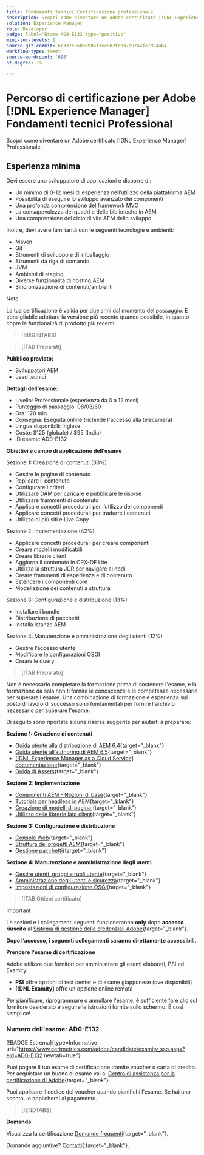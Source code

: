 ```yaml
---
title: Fondamenti tecnici Certificazione professionale
description: Scopri come diventare un Adobe certificato [!DNL Experience Manager] Professionale.
solution: Experience Manager
role: Developer
badge: label="Esame AD0-E132 type="positivo"
mini-toc-levels: 1
source-git-commit: 6c337e36856986f3ec802fc037d97a4fe7d94ab4
workflow-type: tm+mt
source-wordcount: '695'
ht-degree: 7%

---
```


# Percorso di certificazione per Adobe [!DNL Experience Manager] Fondamenti tecnici Professional

Scopri come diventare un Adobe certificato [!DNL Experience Manager] Professionale.

## Esperienza minima

Devi essere uno sviluppatore di applicazioni e disporre di:

* Un minimo di 0-12 mesi di esperienza nell’utilizzo della piattaforma AEM
* Possibilità di eseguire lo sviluppo avanzato dei componenti
* Una profonda comprensione del framework MVC
* La consapevolezza dei quadri e delle biblioteche in AEM
* Una comprensione del ciclo di vita AEM dello sviluppo

Inoltre, devi avere familiarità con le seguenti tecnologie e ambienti:

* Maven
* Git
* Strumenti di sviluppo e di imballaggio
* Strumenti da riga di comando
* JVM
* Ambienti di staging
* Diverse funzionalità di hosting AEM
* Sincronizzazione di contenuti/ambienti

>[!NOTE]
>
>La tua certificazione è valida per due anni dal momento del passaggio. È consigliabile adottare la versione più recente quando possibile, in quanto copre le funzionalità di prodotto più recenti.

>[!BEGINTABS]

>[!TAB Preparati]

**Pubblico previsto:**

* Sviluppatori AEM
* Lead tecnici

**Dettagli dell&#39;esame:**

* Livello: Professionale (esperienza da 0 a 12 mesi)
* Punteggio di passaggio: 08/03/60
* Ora: 120 min
* Consegna: Eseguita online (richiede l&#39;accesso alla telecamera)
* Lingue disponibili: Inglese
* Costo: $125 (globale) / $95 (India)
* ID esame: AD0-E132

**Obiettivi e campo di applicazione dell&#39;esame**

Sezione 1: Creazione di contenuti (33%)

* Gestire le pagine di contenuto
* Replicare il contenuto
* Configurare i criteri
* Utilizzare DAM per caricare e pubblicare le risorse
* Utilizzare frammenti di contenuto
* Applicare concetti procedurali per l’utilizzo dei componenti
* Applicare concetti procedurali per tradurre i contenuti
* Utilizzo di più siti e Live Copy

Sezione 2: Implementazione (42%)

* Applicare concetti procedurali per creare componenti
* Creare modelli modificabili
* Creare librerie client
* Aggiorna il contenuto in CRX-DE Lite
* Utilizza la struttura JCR per navigare ai nodi
* Creare frammenti di esperienza e di contenuto
* Estendere i componenti core
* Modellazione dei contenuti a struttura

Sezione 3: Configurazione e distribuzione (13%)

* Installare i bundle
* Distribuzione di pacchetti
* Installa istanze AEM

Sezione 4: Manutenzione e amministrazione degli utenti (12%)

* Gestire l’accesso utente
* Modificare le configurazioni OSGI
* Creare le query

>[!TAB Preparato]

Non è necessario completare la formazione prima di sostenere l&#39;esame, e la formazione da sola non ti fornirà le conoscenze e le competenze necessarie per superare l&#39;esame. Una combinazione di formazione e esperienza sul posto di lavoro di successo sono fondamentali per fornire l&#39;archivio necessario per superare l&#39;esame.

Di seguito sono riportate alcune risorse suggerite per aiutarti a preparare:

**Sezione 1: Creazione di contenuti**


* [Guida utente alla distribuzione di AEM 6.4](https://experienceleague.adobe.com/docs/experience-manager-64/deploying/home.html?lang=it){target="_blank"}
* [Guida utente all’authoring di AEM 6.5](https://experienceleague.adobe.com/docs/experience-manager-65/authoring/home.html?lang=en){target="_blank"}
* [[!DNL Experience Manager as a Cloud Service] documentazione](https://experienceleague.adobe.com/docs/experience-manager-cloud-service/content/home.html?lang=it){target="_blank"}
* [Guida di Assets](https://experienceleague.adobe.com/docs/experience-manager-65/assets/home.html?lang=en){target="_blank"}

**Sezione 2: Implementazione**

* [Componenti AEM - Nozioni di base](https://experienceleague.adobe.com/docs/experience-manager-65/developing/components/components-basics.html?lang=en){target="_blank"}
* [Tutorials per headless in AEM](https://experienceleague.adobe.com/docs/experience-manager-learn/getting-started-with-aem-headless/overview.html?lang=it){target="_blank"}
* [Creazione di modelli di pagina  ](https://experienceleague.adobe.com/docs/experience-manager-65/authoring/siteandpage/templates.html?lang=en#creating-and-managing-templates){target="_blank"}
* [Utilizzo delle librerie lato client](https://experienceleague.adobe.com/docs/experience-manager-65/developing/introduction/clientlibs.html?lang=en){target="_blank"}

**Sezione 3: Configurazione e distribuzione**

* [Console Web](https://experienceleague.adobe.com/docs/experience-manager-65/deploying/configuring/web-console.html?lang=en){target="_blank"}
* [Struttura dei progetti AEM](https://experienceleague.adobe.com/docs/experience-manager-cloud-service/content/implementing/developing/aem-project-content-package-structure.html?lang=en#embedding-3rd-party-packages){target="_blank"}
* [Gestione pacchetti](https://experienceleague.adobe.com/docs/experience-manager-65/administering/contentmanagement/package-manager.html?lang=en#what-are-packages){target="_blank"}

**Sezione 4: Manutenzione e amministrazione degli utenti**

* [Gestire utenti, gruppi e ruoli utente](https://experienceleague.adobe.com/docs/experience-manager-brand-portal/using/admin-tools/brand-portal-adding-users.html?lang=en#add-a-user){target="_blank"}
* [Amministrazione degli utenti e sicurezza](https://experienceleague.adobe.com/docs/experience-manager-65/administering/security/security.html?lang=en){target="_blank"}
* [Impostazioni di configurazione OSGi](https://experienceleague.adobe.com/docs/experience-manager-65/deploying/configuring/osgi-configuration-settings.html?lang=en){target="_blank"}

>[!TAB Ottieni certificato]

>[!IMPORTANT]
>
>Le sezioni e i collegamenti seguenti funzioneranno **only**  dopo **accesso riuscito** al [Sistema di gestione delle credenziali Adobe](http://www.certmetrics.com/adobe){target="_blank"}.

**Dopo l’accesso, i seguenti collegamenti saranno direttamente accessibili.**

**Prendere l&#39;esame di certificazione**

Adobe utilizza due fornitori per amministrare gli esami elaborati, PSI ed Examity.

* **PSI** offre opzioni di test center e di esame giapponese (ove disponibili)
* **[!DNL Examity]** offre un&#39;opzione online remota

Per pianificare, riprogrammare o annullare l&#39;esame, è sufficiente fare clic sul fornitore desiderato e seguire le istruzioni fornite sullo schermo. È così semplice!

### Numero dell&#39;esame: AD0-E132

[!BADGE Estrema]{type=Informative url="https://www.certmetrics.com/adobe/candidate/examity_sso.aspx?eid=AD0-E132 newtab=true"}

Puoi pagare il tuo esame di certificazione tramite voucher o carta di credito. Per acquistare un buono di esame vai a: [Centro di assistenza per la certificazione di Adobe](https://market.xvoucher.com/adobe/global){target="_blank"}.

Puoi applicare il codice del voucher quando pianifichi l&#39;esame. Se hai uno sconto, lo applicherai al pagamento.

>[!ENDTABS]

**Domande**

Visualizza la certificazione [Domande frequenti](https://experienceleague.adobe.com/docs/certification/certification/faq.html?lang=en){target="_blank"}.

Domande aggiuntive? [Contatti](mailto:certif@adobe.com){:target=&quot;_blank&quot;}.
